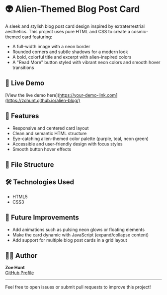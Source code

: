 # 👽 Alien-Themed Blog Post Card

A sleek and stylish blog post card design inspired by extraterrestrial aesthetics. This project uses pure HTML and CSS to create a cosmic-themed card featuring:

- A full-width image with a neon border  
- Rounded corners and subtle shadows for a modern look  
- A bold, colorful title and excerpt with alien-inspired colors  
- A "Read More" button styled with vibrant neon colors and smooth hover transitions  

## 🌌 Live Demo
[View the live demo here](https://your-demo-link.com](https://zohunt.github.io/alien-blog/)

## 🚀 Features
- Responsive and centered card layout  
- Clean and semantic HTML structure  
- Eye-catching alien-themed color palette (purple, teal, neon green)  
- Accessible and user-friendly design with focus styles  
- Smooth button hover effects  

## 📂 File Structure

## 🛠️ Technologies Used
- HTML5  
- CSS3  

## 🎯 Future Improvements
- Add animations such as pulsing neon glows or floating elements  
- Make the card dynamic with JavaScript (expand/collapse content)  
- Add support for multiple blog post cards in a grid layout  

## 👩‍💻 Author
**Zoe Hunt**  
[GitHub Profile](https://github.com/zohunt)

---

Feel free to open issues or submit pull requests to improve this project!
